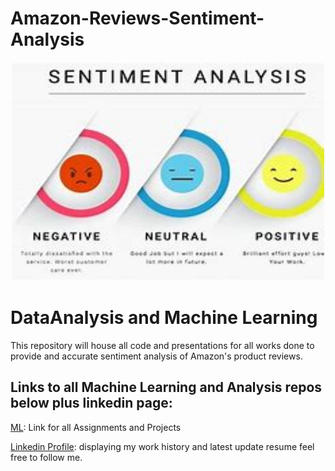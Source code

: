 # Amazon-Reviews-Sentiment-Analysis

<div class="container" align="center">
    <img src="https://github.com/marcusw0602/Amazon-Reviews-Sentiment-Analysis/blob/main/Pictures/OIP.jfif" width="500" height="350">
    </div>

# DataAnalysis and Machine Learning

This repository will house all code and presentations for all works done to provide and accurate sentiment analysis of Amazon's product reviews.

## Links to all Machine Learning and Analysis repos below plus linkedin page:

<a href=https://github.com/marcusw0602/DATA_602_Intro_DataAnalysis_and_Machine_Learning/tree/master/Assignments%26Projects>ML</a>: Link for all Assignments and Projects

<a href=https://www.linkedin.com/in/demarcus-wirsing-415020152>Linkedin Profile</a>: displaying my work history and latest update resume feel free to follow me. 
